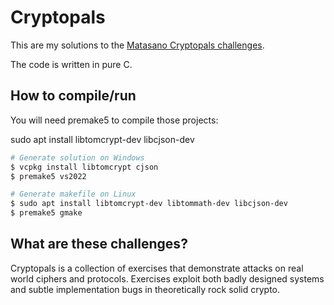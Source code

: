# Cryptopals 

This are my solutions to the [Matasano Cryptopals challenges](https://cryptopals.com/).

The code is written in pure C.

## How to compile/run

You will need premake5 to compile those projects:

sudo apt install libtomcrypt-dev libcjson-dev


```sh
# Generate solution on Windows
$ vcpkg install libtomcrypt cjson
$ premake5 vs2022

# Generate makefile on Linux
$ sudo apt install libtomcrypt-dev libtommath-dev libcjson-dev
$ premake5 gmake
```


## What are these challenges?

Cryptopals is a collection of exercises that demonstrate attacks on real world ciphers and protocols. 
Exercises exploit both badly designed systems and subtle implementation bugs in theoretically rock solid crypto.


